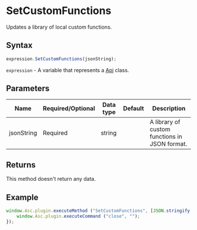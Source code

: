# SetCustomFunctions

Updates a library of local custom functions.

## Syntax

```javascript
expression.SetCustomFunctions(jsonString);
```

`expression` - A variable that represents a [Api](Methods.md) class.

## Parameters

| **Name** | **Required/Optional** | **Data type** | **Default** | **Description** |
| ------------- | ------------- | ------------- | ------------- | ------------- |
| jsonString | Required | string |  | A library of custom functions in JSON format. |

## Returns

This method doesn't return any data.

## Example

```javascript
window.Asc.plugin.executeMethod ("SetCustomFunctions", [JSON.stringify (Content)], function () {
    window.Asc.plugin.executeCommand ("close", "");
});
```
